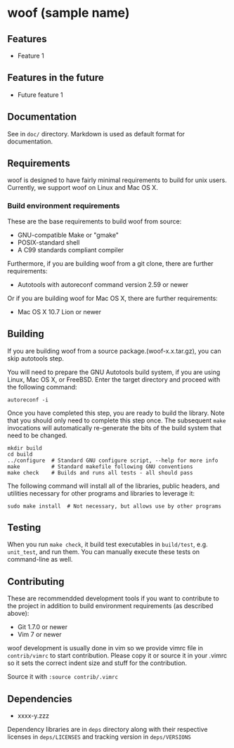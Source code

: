 woof (sample name)
===================

<Brief description>

## Features

  * Feature 1

## Features in the future

  * Future feature 1

## Documentation

See in `doc/` directory. Markdown is used as default format for documentation.

## Requirements

woof is designed to have fairly minimal requirements to build for unix 
users.  Currently, we support woof on Linux and Mac OS X.

### Build environment requirements

These are the base requirements to build woof from source:

  * GNU-compatible Make or "gmake"
  * POSIX-standard shell
  * A C99 standards compliant compiler

Furthermore, if you are building woof from a git clone, there are 
further requirements:

  * Autotools with autoreconf command version 2.59 or newer

Or if you are building woof for Mac OS X, there are further
requirements:

  * Mac OS X 10.7 Lion or newer

## Building

If you are building woof from a source package.(woof-x.x.tar.gz), you 
can skip autotools step.

You will need to prepare the GNU Autotools build system, if you
are using Linux, Mac OS X, or FreeBSD. Enter the target directory
and proceed with the following command:

    autoreconf -i

Once you have completed this step, you are ready to build the library. Note
that you should only need to complete this step once. The subsequent `make`
invocations will automatically re-generate the bits of the build system that
need to be changed.

    mkdir build
    cd build
    ../configure  # Standard GNU configure script, --help for more info
    make          # Standard makefile following GNU conventions
    make check    # Builds and runs all tests - all should pass

The following command will install all of the libraries, public headers, and 
utilities necessary for other programs and libraries to leverage it:

    sudo make install  # Not necessary, but allows use by other programs


## Testing

When you run `make check`, it build test executables in `build/test`, e.g.
`unit_test`, and run them.  You can manually execute these tests on 
command-line as well. 

## Contributing

These are recommendded development tools if you want to contribute to the project in addition to
build environment requirements (as described above):

  * Git 1.7.0 or newer
  * Vim 7 or newer

woof development is usually done in vim so we provide vimrc file in `contrib/vimrc`
to start contribution. Please copy it or source it in your .vimrc so it sets the 
correct indent size and stuff for the contribution.

Source it with `:source contrib/.vimrc`

## Dependencies 

  * xxxx-y.zzz

  Dependency libraries are in `deps` directory along with their respective 
  licenses in `deps/LICENSES` and tracking version in `deps/VERSIONS`

